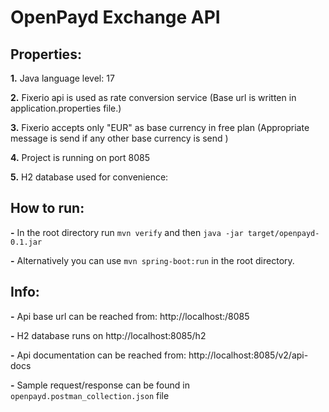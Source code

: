 # OpenPayd Exchange API
## Properties:
**1.** Java language level: 17

**2.** Fixerio api is used as rate conversion service
(Base url is written in application.properties file.)

**3.** Fixerio accepts only "EUR" as base currency in free plan
(Appropriate message is send if any other base currency is send )

**4.** Project is running on port 8085

**5.** H2 database used for convenience: 

## How to run:
**-**  In the root directory  run `mvn verify` and then `java -jar target/openpayd-0.1.jar` 

**-**  Alternatively you can use `mvn spring-boot:run` in the root directory.

## Info:
**-** Api base url can be reached from: http://localhost:/8085

**-** H2 database runs on http://localhost:8085/h2

**-** Api documentation can be reached from: http://localhost:8085/v2/api-docs

**-** Sample request/response can be found in `openpayd.postman_collection.json` file



